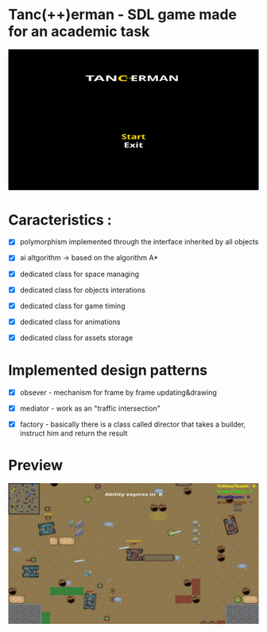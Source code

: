 # Tanc(++)erman - SDL game made for an academic task
![plot](./gitReadMEPhotos/menu.png)


# Caracteristics :
- [x] polymorphism implemented through the interface inherited by all objects
- [x] ai altgorithm -> based on the algorithm A*
- [x] dedicated class for space managing
- [x] dedicated class for objects interations 
- [x] dedicated class for game timing
- [x] dedicated class for animations
- [x] dedicated class for assets storage


# Implemented design patterns 
- [x] obsever - mechanism for frame by frame updating&drawing 
- [x] mediator - work as an "traffic intersection"
- [x] factory - basically there is a class called director that takes a builder,
		    instruct him and return the result


# Preview
![plot](./gitReadMEPhotos/gameplay1.png)
